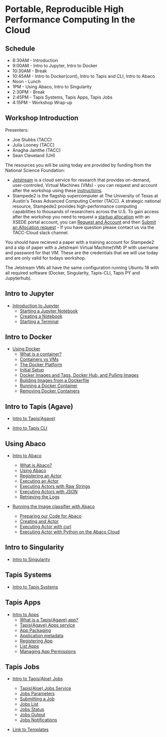 # Portable, Reproducible High Performance Computing In the Cloud

## Schedule

* 8:30AM - Introduction
* 9:00AM - Intro to Jupyter, Intro to Docker
* 10:30AM - Break
* 10:45AM - Intro to Docker(cont), Intro to Tapis and CLI, Intro to Abaco
* Noon - Lunch
* 1PM - Using Abaco, Intro to Singularity
* 2:30PM - Break
* 2:45PM - Tapis Systems, Tapis Apps, Tapis Jobs
* 4:15PM - Workshop Wrap-up

## Workshop Introduction
Presenters: 
* Joe Stubbs (TACC)
* Julia Looney (TACC)
* Anagha Jamthe (TACC)
* Sean Cleveland (UH)

The resources you will be using today are provided by funding from the National Science Foundation:

* [Jetstream](https://jetstream-cloud.org/) is a cloud service for research that provides on-demand, user-controled, Virtual Machines (VMs) - you can request and account after the workshop using these [instructions](https://iujetstream.atlassian.net/wiki/spaces/JWT/pages/76150553/Get+a+Jetstream+Trial+Access+account).  
* Stampede2 is the flagship supercomputer at The University of Texas at Austin's Texas Advanced Computing Center (TACC). A strategic national resource, Stampede2 provides high-performance computing capabilities to thousands of researchers across the U.S.  To gain access after the workshop you need to request a [startup allocation](https://portal.xsede.org/allocations/startup) with an XSEDE portal account, you can [Request and Account](https://portal.xsede.org/my-xsede?p_p_id=58&p_p_lifecycle=0&p_p_state=maximized&p_p_mode=view&_58_struts_action=%2Flogin%2Fcreate_account) and then [Submit an Allocation request](http://portal.xsede.org/submit-request) - If you have question please contact us via the TACC-Cloud slack channel.

You should have recieved a paper with a training account for Stampede2 and a slip of paper with a Jetstream Virtual Machine(VM) IP with username and password for that VM.  These are the credentials that we will use today and are only valid for todays workshop.

The Jetstream VMs all have the same configuration running Ubuntu 18 with all required software (Docker, Singularity, Tapis-CLI, Tapis PY and Jupyterhub).

## Intro to Jupyter
* [Introduction to Jupyter](./block1/intro-to-jupyter.md)
  * [Starting a Jupyter Notebook](./block1/intro-to-jupyter.md#starting-up-your-jupyter-notebook-environment)
  * [Creating a Notebook](./block1/intro-to-jupyter.md#creating-a-notebook)
  * [Starting a Terminal](./block1/intro-to-jupyter.md#starting-a-terminal)


## Intro to Docker
* [Using Docker](./block1/intro-to-docker.md)
  * [What is a container?](./block1/intro-to-docker.md#what-is-a-container)
  * [Containers vs VMs](./block1/intro-to-docker.md#containers-vs-vms)
  * [The Docker Platform](./block1/intro-to-docker.md#the-docker-platform)
  * [Initial Setup](./block1/intro-to-docker.md#initial-setup)
  * [Docker Images and Tags, Docker Hub, and Pulling Images](./block1/intro-to-docker.md#docker-images-and-tags-docker-hub-and-pulling-images)
  * [Building Images from a Dockerfile](./block1/intro-to-docker.md#building-images-from-a-dockerfile)
  * [Running a Docker Container](./block1/intro-to-docker.md#running-a-docker-container)
  * [Removing Docker Containers](./block1/intro-to-docker.md#removing-docker-containers)

## Intro to Tapis (Agave)
* [Intro to Tapis(Agave)](./block3/tapis-intro.md)

* [Intro to Tapis CLI](./block3/tapis-cli.md)

## Using Abaco
* [Intro to Abaco](./block2/intro-to-abaco.md)
  * [What is Abaco?](./block2/intro-to-abaco.md#what-is-abaco)
  * [Using Abaco](./block2/intro-to-abaco.md#using-abaco)
  * [Registering an Actor](./block2/intro-to-abaco.md#registering-an-actor)
  * [Executing an Actor](./block2/intro-to-abaco.md#executing-an-actor)
  * [Executing Actors with Raw Strings](./block2/intro-to-abaco.md#executing-actors-with-raw-strings)
  * [Executing Actors with JSON](./block2/intro-to-abaco.md#executing-actors-by-passing-json)
  * [Retrieving the Logs](./block2/intro-to-abaco.md#retrieving-the-logs)

* [Running the Image classifier with Abaco](./block2/running-image-classifier-in-abaco.md)
  * [Preparing our Code for Abaco](./block2/running-image-classifier-in-abaco.md#preparing-our-code-for-abaco)
  * [Creating and Actor](./block2/running-image-classifier-in-abaco.md#creating-an-abaco-actor)
  * [Executing Actor with curl](./block2/running-image-classifier-in-abaco.md#executing-classifier-with-curl)
  * [Executing Actor with Python on the Abaco Cloud](./block2/Using%20tapispy%20to%20Execute%20Actor%20Containers%20on%20the%20Abaco%20Cloud.ipynb)
## Intro to Singularity
* [Intro to Singularity](./block3/intro-singularity.md)

## Tapis Systems
* [Intro to Tapis Systems](./block3/tapis-systems.md)

## Tapis Apps
* [Intro to Apps](./block4/apps.md)
  * [What is a Tapis(Agave) app?](./block4/apps.md#what-is-a-tapisagave-app)
  * [Tapis(Agave) Apps service](./block4/apps.md#tapisagave-apps-service)
  * [App Packaging](./block4/apps.md#app-packaging)
  * [Application metadata](./block4/apps.md#application-metadata)
  * [Registering App](./block4/apps.md#registering-an-app)
  * [List Apps](./block4/apps.md#list-apps)
  * [Managing App Permissions](./block4/apps.md#apps-permissions)

## Tapis Jobs
* [Intro to Tapis(Aloe) Jobs](./block4/jobs.md)
  * [Tapis(Aloe) Jobs Service](./block4/jobs.md#tapisaloe-jobs-service)
  * [Jobs Parameters](./block4/jobs.md#jobs-parameters)
  * [Submitting a Job ](./block4/jobs.md#submitting-a-job)
  * [Jobs List](./block4/jobs.md#jobs-list)
  * [Jobs Status](./block4/jobs.md#jobs-status)
  * [Jobs Output](./block4/jobs.md#jobs-output)
  * [Jobs Notifications](./block4/jobs.md#jobs-notifications)

* [Link to Templates](./block4/templates)

